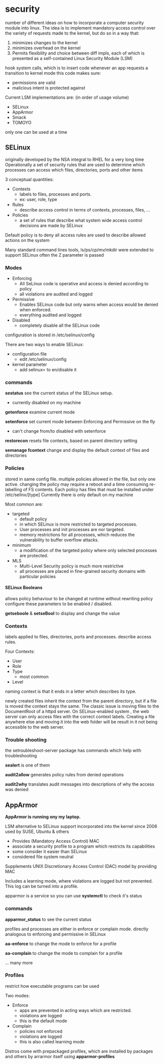 # security

number of different ideas on how to incorporate a computer security module into linux.
The idea is to implement mandatory access control over the variety of requests made to the kernel,
but do so in a way that:

1. minimizes changes to the kernel
2. minimizes overhead on the kernel
3. Permits flexibility and choice between diff impls, each of which is presented as a self-contained Linux Security Module (LSM)

hook system calls, which is to insert code whenever an app requests a transition to kernel mode
this code makes sure:

* permissions are valid
* malicious intent is protected against

Current LSM implementations are: (in order of usage volume)

* SELinux
* AppArmor
* Smack
* TOMOYO

only one can be used at a time

## SELinux

originally developed by the NSA
integral to RHEL for a very long time
Operationally a set of security rules that are used to determine which processes can access which files, directories, ports and other items

3 conceptual quantities:

* Contexts
  * labels to files, processes and ports.
  * ex: user, role, type
* Rules
  * describe access control in terms of contexts, processes, files, ...
* Policies
  * a set of rules that describe what system wide access control decisions are made by SELinux

Default policy is to deny all access
rules are used to describe allowed actions on the system

Many standard command lines tools, ls/ps/cp/mv/mkdir were extended to support SELinux
often the Z parameter is passed

### Modes

* Enforcing
  * All SeLinux code is operative and access is denied according to policy
  * all violations are audited and logged
* Permissive
  * Enables SELinux code but only warns when access would be denied when enforced.
  * everything audited and logged
* Disabled
  * completely disable all the SELinux code

configuration is stored in /etc/selinux/config

There are two ways to enable SELinux:

* configuration file
  * edit /etc/selinux/config
* kernel parameter
  * add selinux=<x> to en/disable it

### commands

**sestatus** see the current status of the SELinux setup.

* currently disabled on my machine

**getenforce** examine current mode

**setenforce** set current mode between Enforcing and Permissive on the fly

* can't change from/to disabled with setenforce

**restorecon** resets file contexts, based on parent directory setting

**semanage fcontext** change and display the default context of files and directories

### Policies

stored in same config file.
multiple policies allowed in the file, but only one active.
changing the policy may require a reboot and a time consuming re-labelling of FS contents.
Each policy has files that must be installed under /etc/selinx/[type]
Currently there is only default on my machine

Most common are:

* targeted
  * default policy
  * in which SELinux is more restricted to targeted processes.
  * User processes and init processes are nor targeted.
  * memory restrictions for all processes, which reduces the vulnerability to buffer overflow attacks.
* minimum
  * a modification of the targeted policy where only selected processes are protected.
* MLS
  * Multi-Level Security policy is much more restrictive
  * all processes are placed in fine-grained security domains with particular policies

#### SELinux Booleans

allows policy behaviour to be changed at runtime without rewriting policy
configure these parameters to be enabled / disabled.

**getseboole** & **setseBool** to display and change the value

### Contexts

labels applied to files, directories, ports and processes.
describe access rules.

Four Contexts:

* User
* Role
* Type
  * most common
* Level

naming context is that it ends in a letter which describes its type.

newly created files inherit the context from the parent directory, but if a file is moved the context stays the same.
The classic issue is moving files to the DocumentRoot of a httpd server.
On SELinux-enabled system , the web server can only access files with the correct context labels.
Creating a file anywhere else and moving it into the web folder will be result in it not being accessible to the web server.

### Trouble shooting

the setroubleshoot-server package has commands which help with troubleshooting

**sealert** is one of them

**audit2allow** generates policy rules from denied operations

**audit2why** translates audit messages into descriptions of why the access was denied

## AppArmor

**AppArmor is running ony my laptop.**

LSM alternative to SELinux
support incorporated into the kernel since 2006
used by SUSE, Ubuntu & others

* Provides (Mandatory Access Control) MAC
* associate a security profile to a program which restricts its capabilities
* some consider it easier than SELinux
* considered file system neutral

Supplements UNIX Discretionary Access Control (DAC) model by providing MAC

Includes a learning mode, where violations are logged but not prevented.
This log can be turned into a profile.

apparmor is a service so you can use **systemctl** to check it's status

### commands

**apparmor_status** to see the current status

profiles and processes are either in enforce or complain mode.
directly analogous to enforcing and permissive in SELinux

**aa-enforce** to change the mode to enforce for a profile

**aa-complain** to change the mode to complain for a profile

... many more

### Profiles

restrict how executable programs can be used

Two modes:

* Enforce
  * apps are prevented in acting ways which are restricted.
  * violations are logged
  * this is the default mode
* Complain
  * policies not enforced
  * violations are logged
  * this is also called learning mode

Distros come with prepackaged profiles, which are installed by packages and others by arrarmor itself using **apparmor-profiles**